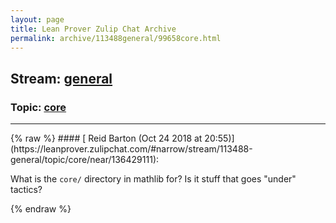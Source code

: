 ```yaml
---
layout: page
title: Lean Prover Zulip Chat Archive 
permalink: archive/113488general/99658core.html
---
```


## Stream: [general](https://leanprover-community.github.io/archive/113488general/index.html)
### Topic: [core](https://leanprover-community.github.io/archive/113488general/99658core.html)

---

<base href="https://leanprover.zulipchat.com">
{% raw %}
#### [ Reid Barton (Oct 24 2018 at 20:55)](https://leanprover.zulipchat.com/#narrow/stream/113488-general/topic/core/near/136429111):
<p>What is the <code>core/</code> directory in mathlib for? Is it stuff that goes "under" tactics?</p>


{% endraw %}
